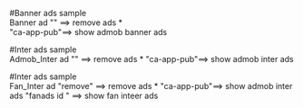 #Banner ads sample         
Banner ad "" ==> remove ads *         
        "ca-app-pub"==> show admob banner ads

#Inter ads sample         
Admob_Inter ad "" ==> remove ads *
     "ca-app-pub"==> show admob inter ads

#Inter ads sample        
Fan_Inter ad "remove" ==> remove ads *
           "ca-app-pub"==> show admob inter ads
           "fanads id " ==> show fan inteer ads


           

